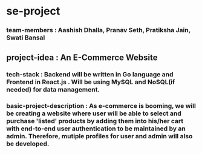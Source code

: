 # se-project

### team-members : Aashish Dhalla, Pranav Seth, Pratiksha Jain, Swati Bansal
## project-idea : An E-Commerce Website
### tech-stack : Backend will be written in Go language and Frontend in React.js . Will be using MySQL and NoSQL(if needed) for data management.
### basic-project-description : As e-commerce is booming, we will be creating a website where user will be able to select and purchase 'listed' products by adding them into his/her cart with end-to-end user authentication to be maintained by an admin. Therefore, mutiple profiles for user and admin will also be developed. 

